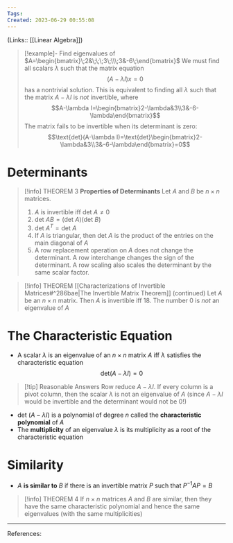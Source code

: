 ```yaml
---
Tags: 
Created: 2023-06-29 00:55:08
---
```

(Links:: [[Linear Algebra]])
> [!example]- Find eigenvalues of $A=\begin{bmatrix}\;2&\;\;\;3\;\\\;3&-6\;\end{bmatrix}$
> We must find all scalars $\lambda$ such that the matrix equation $$(A-\lambda I)x=0$$ has a nontrivial solution.
> This is equivalent to finding all $\lambda$ such that the matrix $A-\lambda I$ is *not* invertible, where $$A-\lambda I=\begin{bmatrix}2-\lambda&3\\3&-6-\lambda\end{bmatrix}$$
> The matrix fails to be invertible when its determinant is zero: $$\text{det}(A-\lambda I)=\text{det}\begin{bmatrix}2-\lambda&3\\3&-6-\lambda\end{bmatrix}=0$$

# Determinants
> [!info] THEOREM 3
> **Properties of Determinants**
> Let $A$ and $B$ be $n\times n$ matrices.
> 1. $A$ is invertible iff $\text{det }A\neq 0$
> 2. $\text{det }AB=(\text{det }A)(\text{det }B)$
> 3. $\text{det }A^T=\text{det }A$
> 4. If $A$ is triangular, then $\text{det }A$ is the product of the entries on the main diagonal of $A$
> 5. A row replacement operation on $A$ does not change the determinant. A row interchange changes the sign of the determinant. A row scaling also scales the determinant by the same scalar factor.

> [!info] THEOREM
> [[Characterizations of Invertible Matrices#^286bae|The Invertible Matrix Theorem]] (continued)
> Let $A$ be an $n\times n$ matrix. Then $A$ is invertible iff
> 18. The number 0 is *not* an eigenvalue of $A$
# The Characteristic Equation
- A scalar $\lambda$ is an eigenvalue of an $n\times n$ matrix $A$ iff $\lambda$ satisfies the characteristic equation $$\text{det}(A-\lambda I)=0$$

> [!tip] Reasonable Answers
> Row reduce $A-\lambda I$. If every column is a pivot column, then the scalar $\lambda$ is not an eigenvalue of $A$ (since $A-\lambda I$ would be invertible and the determinant would not be 0!)
- $\text{det }(A-\lambda I)$ is a polynomial of degree $n$ called the **characteristic polynomial** of $A$
- The **multiplicity** of an eigenvalue $\lambda$ is its multiplicity as a root of the characteristic equation
# Similarity
- $A$ **is similar to** $B$ if there is an invertible matrix $P$ such that $P^{-1}AP=B$

> [!info] THEOREM 4
> If $n\times n$ matrices $A$ and $B$ are similar, then they have the same characteristic polynomial and hence the same eigenvalues (with the same multiplicities)

---
References:
